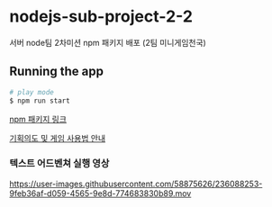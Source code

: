 # nodejs-sub-project-2-2

서버 node팀 2차미션 npm 패키지 배포 (2팀 미니게임천국)

## Running the app

```bash
# play mode
$ npm run start
```

[npm 패키지 링크](https://www.npmjs.com/package/@mash-up/mini-game-cli)

[기획의도 및 게임 사용법 안내](https://snow-chestnut-45b.notion.site/34cb2a61ded64b4a8504712551708b7b)

### 텍스트 어드벤쳐 실행 영상
https://user-images.githubusercontent.com/58875626/236088253-9feb36af-d059-4565-9e8d-774683830b89.mov

